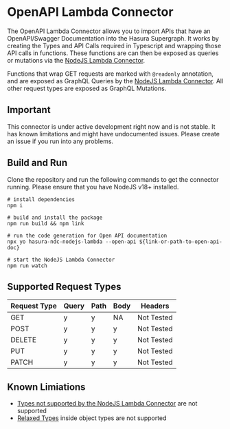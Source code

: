 # OpenAPI Lambda Connector
The OpenAPI Lambda Connector allows you to import APIs that have an OpenAPI/Swagger Documentation into the Hasura Supergraph. It works by creating the Types and API Calls required in Typescript and wrapping those API calls in functions. These functions are can then be exposed as queries or mutations via the [NodeJS Lambda Connector](https://github.com/hasura/ndc-nodejs-lambda). 

Functions that wrap GET requests are marked with `@readonly` annotation, and are exposed as GraphQL Queries by the [NodeJS Lambda Connector](https://github.com/hasura/ndc-nodejs-lambda). All other request types are exposed as GraphQL Mutations.

## Important
This connector is under active development right now and is not stable. It has known limitations and might have undocumented issues. Please create an issue if you run into any problems.

## Build and Run
Clone the repository and run the following commands to get the connector running. Please ensure that you have NodeJS v18+ installed.
```
# install dependencies
npm i

# build and install the package
npm run build && npm link

# run the code generation for Open API documentation
npx yo hasura-ndc-nodejs-lambda --open-api ${link-or-path-to-open-api-doc}

# start the NodeJS Lambda Connector
npm run watch
```

## Supported Request Types
Request Type | Query | Path | Body | Headers
--- | --- | --- | --- | --- 
GET | y | y | NA | Not Tested
POST | y | y | y | Not Tested
DELETE | y | y | y | Not Tested
PUT | y | y | y | Not Tested
PATCH | y | y | y | Not Tested


## Known Limiations
- [Types not supported by the NodeJS Lambda Connector](https://github.com/hasura/ndc-nodejs-lambda?tab=readme-ov-file#unsupported-types) are not supported
- [Relaxed Types](https://github.com/hasura/ndc-nodejs-lambda?tab=readme-ov-file#relaxed-types) inside object types are not supported